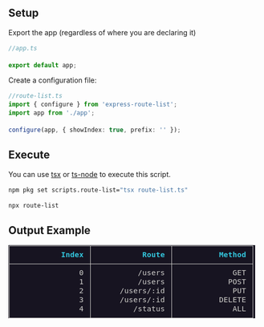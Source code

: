## Setup

Export the app (regardless of where you are declaring it)

```ts
//app.ts

export default app;
```

Create a configuration file:

```ts
//route-list.ts
import { configure } from 'express-route-list';
import app from './app';

configure(app, { showIndex: true, prefix: '' });
```

## Execute

You can use [tsx](https://www.npmjs.com/package/tsx) or [ts-node](https://www.npmjs.com/package/tsx) to execute this script.

```bash
npm pkg set scripts.route-list="tsx route-list.ts"
```

```bash
npx route-list
```

## Output Example

![](./output.png)

